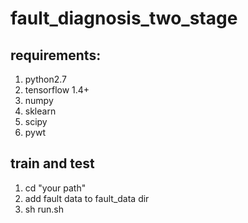 # fault_diagnosis_two_stage


## requirements:    
1. python2.7
2. tensorflow 1.4+
3. numpy 
4. sklearn
5. scipy
6. pywt

## train and test
1. cd "your path"
2. add fault data to fault_data dir
3. sh run.sh





